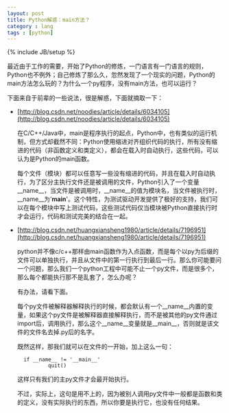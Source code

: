 ```yaml
---
layout: post
title: Python解惑：main方法？
category : lang
tags : [python]
---
```

{% include JB/setup %}

最近由于工作的需要，开始了Python的修炼，一门语言有一门语言的规则，Python也不例外；自己修炼了那么久，忽然发现了一个现实的问题，Python的main方法怎么玩的？为什么一个py程序，没有main方法，也可以运行？

下面来自于前辈的一些说法，很是解惑，下面就摘取一下：

* [http://blog.csdn.net/noodies/article/details/6034105](http://blog.csdn.net/noodies/article/details/6034105)

    在C/C++/Java中，main是程序执行的起点，Python中，也有类似的运行机制，但方式却截然不同：Python使用缩进对齐组织代码的执行，所有没有缩进的代码（非函数定义和类定义），都会在载入时自动执行，这些代码，可以认为是Python的main函数。

    每个文件（模块）都可以任意写一些没有缩进的代码，并且在载入时自动执行，为了区分主执行文件还是被调用的文件，Python引入了一个变量__name__，当文件是被调用时，__name__的值为模块名，当文件被执行时，__name__为'__main__'。这个特性，为测试驱动开发提供了极好的支持，我们可以在每个模块中写上测试代码，这些测试代码仅当模块被Python直接执行时才会运行，代码和测试完美的结合在一起。

* [http://blog.csdn.net/huangxiansheng1980/article/details/7196951](http://blog.csdn.net/huangxiansheng1980/article/details/7196951)

    python并不像c/c++那样由main函数作为入点函数，而是每个以py为后缀的文件可以单独执行，并且从文件中的第一行执行到最后一行。那么你可能要问一个问题，那么我们一个python工程中可能不止一个py文件，而是很多个，那么每个都能执行那不是乱套了，怎么办呢？

    有办法，请看下面。

    每个py文件被解释器解释执行的时候，都会默认有一个__name__内置的变量，如果这个py文件是被解释器直接解释执行，而不是被其他的py文件通过import后，调用执行，那么这个__name__变量就是__main__，否则就是该文件的文件名去掉.py后的名字。

    既然这样，那我们就可以在文件的一开始，加上这么一句：

        if __name__ != '__main__'  
                quit()

    这样只有我们的主py文件才会最开始执行。

    不过，实际上，这句是用不上的，因为被别人调用py文件中一般都是函数和类的定义，没有实际执行的东西，所以你要是执行它，也没有任何结果。
